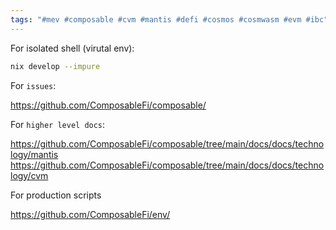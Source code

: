 ```yaml
---
tags: "#mev #composable #cvm #mantis #defi #cosmos #cosmwasm #evm #ibc"
---
```



For isolated shell (virutal env):
```sh
nix develop --impure
```

For `issues`:

https://github.com/ComposableFi/composable/


For `higher level docs`:

https://github.com/ComposableFi/composable/tree/main/docs/docs/technology/mantis
https://github.com/ComposableFi/composable/tree/main/docs/docs/technology/cvm


For production scripts

https://github.com/ComposableFi/env/


